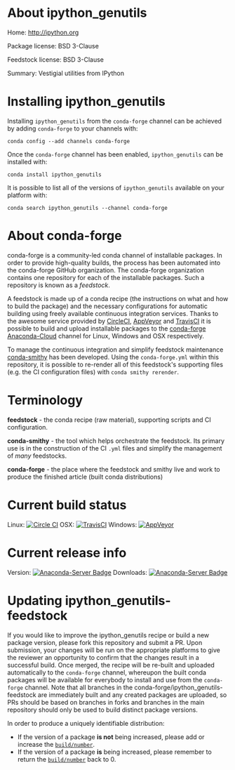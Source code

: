 About ipython_genutils
======================

Home: http://ipython.org

Package license: BSD 3-Clause

Feedstock license: BSD 3-Clause

Summary: Vestigial utilities from IPython



Installing ipython_genutils
===========================

Installing `ipython_genutils` from the `conda-forge` channel can be achieved by adding `conda-forge` to your channels with:

```
conda config --add channels conda-forge
```

Once the `conda-forge` channel has been enabled, `ipython_genutils` can be installed with:

```
conda install ipython_genutils
```

It is possible to list all of the versions of `ipython_genutils` available on your platform with:

```
conda search ipython_genutils --channel conda-forge
```



About conda-forge
=================

conda-forge is a community-led conda channel of installable packages.
In order to provide high-quality builds, the process has been automated into the
conda-forge GitHub organization. The conda-forge organization contains one repository
for each of the installable packages. Such a repository is known as a *feedstock*.

A feedstock is made up of a conda recipe (the instructions on what and how to build
the package) and the necessary configurations for automatic building using freely
available continuous integration services. Thanks to the awesome service provided by
[CircleCI](https://circleci.com/), [AppVeyor](http://www.appveyor.com/)
and [TravisCI](https://travis-ci.org/) it is possible to build and upload installable
packages to the [conda-forge](https://anaconda.org/conda-forge)
[Anaconda-Cloud](http://docs.anaconda.org/) channel for Linux, Windows and OSX respectively.

To manage the continuous integration and simplify feedstock maintenance
[conda-smithy](http://github.com/conda-forge/conda-smithy) has been developed.
Using the ``conda-forge.yml`` within this repository, it is possible to re-render all of
this feedstock's supporting files (e.g. the CI configuration files) with ``conda smithy rerender``.


Terminology
===========

**feedstock** - the conda recipe (raw material), supporting scripts and CI configuration.

**conda-smithy** - the tool which helps orchestrate the feedstock.
                   Its primary use is in the construction of the CI ``.yml`` files
                   and simplify the management of *many* feedstocks.

**conda-forge** - the place where the feedstock and smithy live and work to
                  produce the finished article (built conda distributions)

Current build status
====================

Linux: [![Circle CI](https://circleci.com/gh/conda-forge/ipython_genutils-feedstock.svg?style=shield)](https://circleci.com/gh/conda-forge/ipython_genutils-feedstock)
OSX: [![TravisCI](https://travis-ci.org/conda-forge/ipython_genutils-feedstock.svg?branch=master)](https://travis-ci.org/conda-forge/ipython_genutils-feedstock)
Windows: [![AppVeyor](https://ci.appveyor.com/api/projects/status/github/conda-forge/ipython_genutils-feedstock?svg=True)](https://ci.appveyor.com/project/conda-forge/ipython-genutils-feedstock/branch/master)

Current release info
====================
Version: [![Anaconda-Server Badge](https://anaconda.org/conda-forge/ipython_genutils/badges/version.svg)](https://anaconda.org/conda-forge/ipython_genutils)
Downloads: [![Anaconda-Server Badge](https://anaconda.org/conda-forge/ipython_genutils/badges/downloads.svg)](https://anaconda.org/conda-forge/ipython_genutils)


Updating ipython_genutils-feedstock
===================================

If you would like to improve the ipython_genutils recipe or build a new
package version, please fork this repository and submit a PR. Upon submission,
your changes will be run on the appropriate platforms to give the reviewer an
opportunity to confirm that the changes result in a successful build. Once
merged, the recipe will be re-built and uploaded automatically to the
`conda-forge` channel, whereupon the built conda packages will be available for
everybody to install and use from the `conda-forge` channel.
Note that all branches in the conda-forge/ipython_genutils-feedstock are
immediately built and any created packages are uploaded, so PRs should be based
on branches in forks and branches in the main repository should only be used to
build distinct package versions.

In order to produce a uniquely identifiable distribution:
 * If the version of a package **is not** being increased, please add or increase
   the [``build/number``](http://conda.pydata.org/docs/building/meta-yaml.html#build-number-and-string).
 * If the version of a package **is** being increased, please remember to return
   the [``build/number``](http://conda.pydata.org/docs/building/meta-yaml.html#build-number-and-string)
   back to 0.
